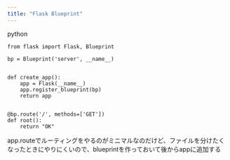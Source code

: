 ```yaml
---
title: "Flask Blueprint"
---
```


python

```
from flask import Flask, Blueprint

bp = Blueprint('server', __name__)


def create_app():
    app = Flask(__name__)
    app.register_blueprint(bp)
    return app


@bp.route('/', methods=['GET'])
def root():
    return "OK"
```


app.routeでルーティングをやるのがミニマルなのだけど、ファイルを分けたくなったときにやりにくいので、blueprintを作っておいて後からappに追加する
